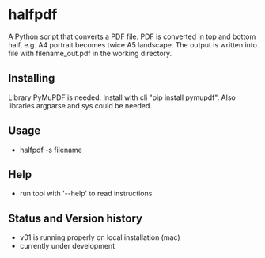 # halfpdf
A Python script that converts a PDF file. PDF is converted in top and 
bottom half, e.g. A4 portrait becomes twice A5 landscape. The output is 
written into file with filename_out.pdf in the working directory.

## Installing
Library PyMuPDF is needed. Install with cli
 "pip install pymupdf". Also libraries argparse and sys could be needed.

## Usage
- halfpdf -s filename

## Help
- run tool with '--help' to read instructions

## Status and Version history
- v01 is running properly on local installation (mac)
- currently under development



